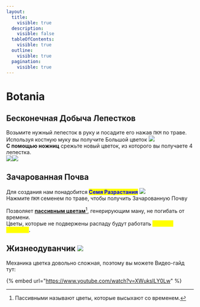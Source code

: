 ```yaml
---
layout:
  title:
    visible: true
  description:
    visible: false
  tableOfContents:
    visible: true
  outline:
    visible: true
  pagination:
    visible: true
---
```


# Botania

## Бесконечная Добыча Лепестков

Возьмите нужный лепесток в руку и посадите его нажав `ПКМ` по траве.\
Используя костную муку вы получите Большой цветок ![](https://cdn.discordapp.com/attachments/1125896171848732772/1126534006687674458/petal.gif)\
**С помощью ножниц** срежьте новый цветок, из которого вы получаете 4 лепестка.\
![](https://media.discordapp.net/attachments/1125896171848732772/1126535487419596860/-1.png)![](https://media.discordapp.net/attachments/1125896171848732772/1126535799643578368/Screenshot\_1.png)

## Зачарованная Почва <img src="https://ftbwiki.org/images/thumb/5/52/Block_Enchanted_Soil.png/128px-Block_Enchanted_Soil.png" alt="" data-size="line">

Для создания нам понадобится <mark style="color:blue;">**Семя Разрастания**</mark> ![](https://cdn.discordapp.com/attachments/1125896171848732772/1132064735018369134/overgrowthSeed.gif)\
Нажмите `ПКМ` семенем по траве, чтобы получить Зачарованную Почву

Позволяет [**пассивным цветам**](#user-content-fn-1)[^1], генерирующим ману, не погибать от времени.\
Цветы, которые не подвержены распаду будут работать <mark style="color:yellow;">**в 2 раза быстрее**</mark>.

## Жизнеодуванчик ![](https://media.discordapp.net/attachments/1132752267045511329/1134102195470602302/c8026ebafe3f31f9.png)

Механика цветка довольно сложная, поэтому вы можете Видео-гайд тут:

{% embed url="https://www.youtube.com/watch?v=XWuksILY0Lw" %}



[^1]: Пассивными называют цветы, которые высыхают со временем.
